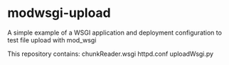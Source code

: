 modwsgi-upload
==============

A simple example of a WSGI application and deployment configuration to test file upload with mod_wsgi

This repository contains:
chunkReader.wsgi
httpd.conf
uploadWsgi.py
